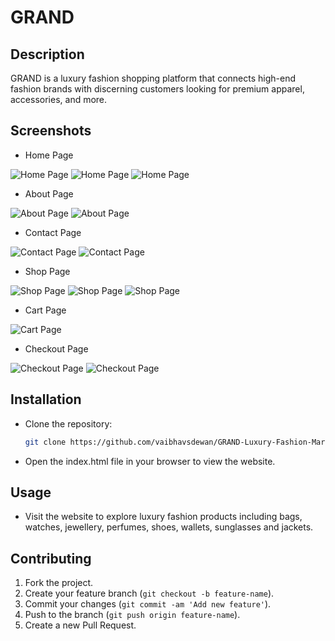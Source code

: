 # GRAND

## Description
GRAND is a luxury fashion shopping platform that connects high-end fashion brands with discerning customers looking for premium apparel, accessories, and more.

## Screenshots
- Home Page
  
![Home Page](screenshots/screenshot1.png)
![Home Page](screenshots/screenshot2.png)
![Home Page](screenshots/screenshot3.png)

- About Page

![About Page](screenshots/screenshot4.png)
![About Page](screenshots/screenshot5.png)

- Contact Page
  
![Contact Page](screenshots/screenshot6.png)
![Contact Page](screenshots/screenshot7.png)

- Shop Page
  
![Shop Page](screenshots/screenshot8.png)
![Shop Page](screenshots/screenshot9.png)
![Shop Page](screenshots/screenshot10.png) 

- Cart Page

![Cart Page](screenshots/screenshot11.png)

- Checkout Page
  
![Checkout Page](screenshots/screenshot12.png)
![Checkout Page](screenshots/screenshot13.png)

## Installation
- Clone the repository:
  ```bash
  git clone https://github.com/vaibhavsdewan/GRAND-Luxury-Fashion-Marketplace.git
- Open the index.html file in your browser to view the website.

## Usage
- Visit the website to explore luxury fashion products including bags, watches, jewellery, perfumes, shoes, wallets, sunglasses and jackets.

## Contributing
1. Fork the project.
2. Create your feature branch (`git checkout -b feature-name`).
3. Commit your changes (`git commit -am 'Add new feature'`).
4. Push to the branch (`git push origin feature-name`).
5. Create a new Pull Request.


